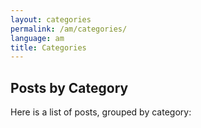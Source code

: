 ```yaml
---
layout: categories
permalink: /am/categories/
language: am
title: Categories
---
```

## Posts by Category
Here is a list of posts, grouped by category: